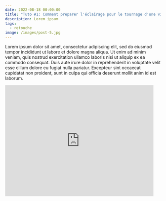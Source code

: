 ```yaml
---
date: 2022-08-18 00:00:00
title: "Tuto #1: Comment preparer l'éclairage pour le tournage d'une video"
description: Lorem ipsum
tags:
  - retouche
image: /images/post-5.jpg
---
```

Lorem ipsum dolor sit amet, consectetur adipiscing elit, sed do eiusmod tempor incididunt ut labore et dolore magna aliqua. Ut enim ad minim veniam, quis nostrud exercitation ullamco laboris nisi ut aliquip ex ea commodo consequat. Duis aute irure dolor in reprehenderit in voluptate velit esse cillum dolore eu fugiat nulla pariatur. Excepteur sint occaecat cupidatat non proident, sunt in culpa qui officia deserunt mollit anim id est laborum.

<iframe width="480" height="360" src="https://www.youtube.com/embed/WO82PoAczTc" frameborder="0"></iframe>